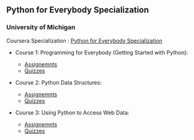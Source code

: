 ## Python for Everybody Specialization
### University of Michigan

Coursera Specialization :
[Python for Everybody Specialization](https://www.coursera.org/specializations/python)


*  Course 1: Programming for Everybody (Getting Started with Python):    
   * [Assignemnts](https://github.com/ramrockety/online-courses-learning/tree/master/coursera/Python%20for%20Everybody%20Specialization/Programming%20for%20Everybody%20(Getting%20Started%20with%20Python)/Assignemnts)
   * [Quizzes](https://github.com/ramrockety/online-courses-learning/tree/master/coursera/Python%20for%20Everybody%20Specialization/Programming%20for%20Everybody%20(Getting%20Started%20with%20Python)/Quizzes)

*  Course 2: Python Data Structures:       
    * [Assignemnts](https://github.com/ramrockety/online-courses-learning/tree/master/coursera/Python%20for%20Everybody%20Specialization/Python%20Data%20Structures/Assignments)
    * [Quizzes](https://github.com/ramrockety/online-courses-learning/tree/master/coursera/Python%20for%20Everybody%20Specialization/Python%20Data%20Structures/Quizzes)

*  Course 3: Using Python to Access Web Data:
    * [Assignemnts](https://github.com/ramrockety/online-courses-learning/tree/master/coursera/Python%20for%20Everybody%20Specialization/Using%20Python%20to%20Access%20Web%20Data/Assignments)
    * [Quizzes](https://github.com/ramrockety/online-courses-learning/tree/master/coursera/Python%20for%20Everybody%20Specialization/Using%20Python%20to%20Access%20Web%20Data/Quizzes)
